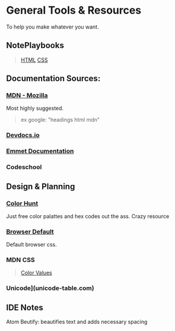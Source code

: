 
# General Tools & Resources
To help you make whatever you want.

## NotePlaybooks
> [HTML](htmlplaybook.html)
> [CSS](cssplaybook.html)

## Documentation Sources:

### [MDN - Mozilla](developer.mozilla.org)
Most highly suggested.
> ex google: "headings html mdn"

### [Devdocs.io](devdocs.io)

### [Emmet Documentation](docs.emmet.io/cheat-sheet)

### Codeschool

## Design & Planning

### [Color Hunt](colorhunt.co)

Just free color palattes and hex codes out the ass. Crazy resource

### [Browser Default](https://www.w3schools.com/cssref/css_default_values.asp)

Default browser css.

### MDN CSS

>[Color Values](https://developer.mozilla.org/en-US/docs/Web/CSS/color_value)

### Unicode](unicode-table.com)


## IDE Notes

Atom Beutify: beautifies text and adds necessary spacing